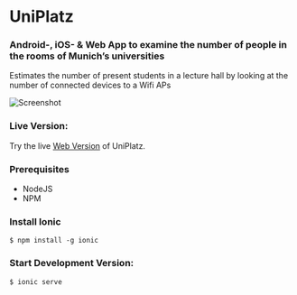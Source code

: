 # UniPlatz
### Android-, iOS- & Web App to examine the number of people in the rooms of Munich’s universities

Estimates the number of present students in a lecture hall by looking at the number of connected devices to a Wifi APs

![Screenshot](https://i.imgur.com/fV2vpHG.png)

### Live Version:
Try the live [Web Version](https://nikolaifischer.github.io/UniPlatz/) of UniPlatz.

### Prerequisites 
* NodeJS
* NPM

### Install Ionic
  `$ npm install -g ionic`

### Start Development Version:
  `$ ionic serve`


